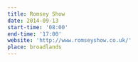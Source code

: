 ```yaml
---
title: Romsey Show
date: 2014-09-13
start-time: '08:00'
end-time: '17:00'
website: 'http://www.romseyshow.co.uk/'
place: broadlands
---
```

